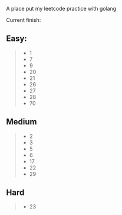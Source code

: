 A place put my leetcode practice with golang

Current finish:

Easy:
---------------
> * 1
> * 7
> * 9
> * 20
> * 21
> * 26
> * 27
> * 28
> * 70

Medium
---------------
> * 2
> * 3
> * 5
> * 6
> * 17
> * 22
> * 29

Hard
---------------
> * 23
